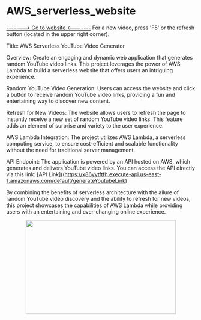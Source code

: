 # AWS_serverless_website 
[-------> Go to website <-------](https://x86yytftfh.execute-api.us-east-1.amazonaws.com/default/generateYoutubeLink)
For a new video, press 'F5' or the refresh button (located in the upper right corner).

Title: AWS Serverless YouTube Video Generator

Overview:
Create an engaging and dynamic web application that generates random YouTube video links. This project leverages the power of AWS Lambda to build a serverless website that offers users an intriguing experience.

Random YouTube Video Generation: Users can access the website and click a button to receive random YouTube video links, providing a fun and entertaining way to discover new content.

Refresh for New Videos: The website allows users to refresh the page to instantly receive a new set of random YouTube video links. This feature adds an element of surprise and variety to the user experience.

AWS Lambda Integration: The project utilizes AWS Lambda, a serverless computing service, to ensure cost-efficient and scalable functionality without the need for traditional server management.

API Endpoint: The application is powered by an API hosted on AWS, which generates and delivers YouTube video links. You can access the API directly via this link: [API Link]((https://x86yytftfh.execute-api.us-east-1.amazonaws.com/default/generateYoutubeLink)

By combining the benefits of serverless architecture with the allure of random YouTube video discovery and the ability to refresh for new videos, this project showcases the capabilities of AWS Lambda while providing users with an entertaining and ever-changing online experience.


<p align="center">
   <img width="400" height="250" src="https://cdn.discordapp.com/attachments/359470187088576514/1152314708465045614/image.png">
